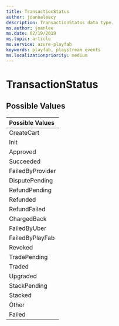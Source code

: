 ```yaml
---
title: TransactionStatus
author: joannaleecy
description: TransactionStatus data type.
ms.author: joanlee
ms.date: 02/19/2019
ms.topic: article
ms.service: azure-playfab
keywords: playfab, playstream events
ms.localizationpriority: medium
---
```


# TransactionStatus

## Possible Values

|Possible Values|
| :--------------------|
|CreateCart|
|Init|
|Approved|
|Succeeded|
|FailedByProvider|
|DisputePending|
|RefundPending|
|Refunded|
|RefundFailed|
|ChargedBack|
|FailedByUber|
|FailedByPlayFab|
|Revoked|
|TradePending|
|Traded|
|Upgraded|
|StackPending|
|Stacked|
|Other|
|Failed|
